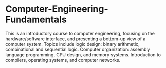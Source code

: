 # Computer-Engineering-Fundamentals
This is an introductory course to computer engineering, focusing on the hardware/software interface, and presenting a bottom-up view of a computer system. Topics include logic design: binary arithmetic, combinational and sequential logic. Computer organization: assembly language programming, CPU design, and memory systems. Introduction to compilers, operating systems, and computer networks. 
